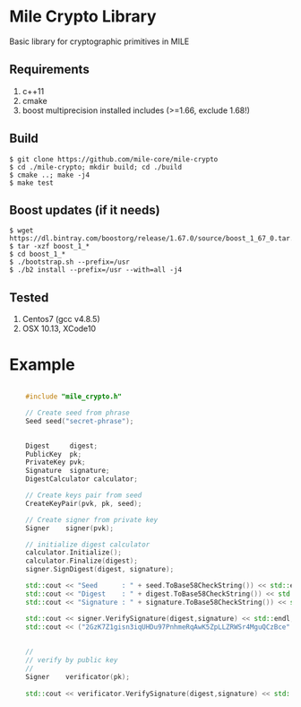# Mile Crypto Library

Basic library for cryptographic primitives in MILE

## Requirements
1. c++11
1. cmake
1. boost multiprecision installed includes (>=1.66, exclude 1.68!)

## Build
    $ git clone https://github.com/mile-core/mile-crypto
    $ cd ./mile-crypto; mkdir build; cd ./build
    $ cmake ..; make -j4
    $ make test

## Boost updates (if it needs)
    $ wget https://dl.bintray.com/boostorg/release/1.67.0/source/boost_1_67_0.tar.gz
    $ tar -xzf boost_1_*
    $ cd boost_1_*
    $ ./bootstrap.sh --prefix=/usr
    $ ./b2 install --prefix=/usr --with=all -j4


## Tested
1. Centos7 (gcc v4.8.5)
1. OSX 10.13, XCode10

# Example

```cpp

    #include "mile_crypto.h"

    // Create seed from phrase    
    Seed seed("secret-phrase");

    
    Digest     digest;
    PublicKey  pk;
    PrivateKey pvk;
    Signature  signature;
    DigestCalculator calculator;

    // Create keys pair from seed
    CreateKeyPair(pvk, pk, seed);

    // Create signer from private key
    Signer    signer(pvk);

    // initialize digest calculator
    calculator.Initialize();
    calculator.Finalize(digest);
    signer.SignDigest(digest, signature);

    std::cout << "Seed      : " + seed.ToBase58CheckString()) << std::endl;
    std::cout << "Digest    : " + digest.ToBase58CheckString()) << std::endl;
    std::cout << "Signature : " + signature.ToBase58CheckString()) << std::endl;

    std::cout << signer.VerifySignature(digest,signature) << std::endl;
    std::cout << ("2GzK7Z1gisn3iqUHDu97PnhmeRqAwK5ZpLLZRWSr4MguQCzBce" == digest.ToBase58CheckString()) << std::endl;
    
     
    //
    // verify by public key
    // 
    Signer    verificator(pk);
    
    std::cout << verificator.VerifySignature(digest,signature) << std::endl;


```